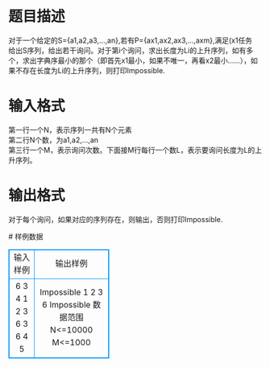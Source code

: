 # 

 
 # 题目描述 
<p>
对于一个给定的S={a1,a2,a3,…,an},若有P={ax1,ax2,ax3,…,axm},满足(x1<x2<…<xm)且（ax1<ax2<…<axm)。那么就称P为S的一个上升序列。如果有多个P满足条件，那么我们想求字典序最小的那个。<br>任务<br>给出S序列，给出若干询问。对于第i个询问，求出长度为Li的上升序列，如有多个，求出字典序最小的那个（即首先x1最小，如果不唯一，再看x2最小……），如果不存在长度为Li的上升序列，则打印Impossible.<br></p> 

 
 # 输入格式 
<p>
第一行一个N，表示序列一共有N个元素<br>第二行N个数，为a1,a2,…,an<br>第三行一个M，表示询问次数。下面接M行每行一个数L，表示要询问长度为L的上升序列。<br></p> 

 
 # 输出格式 
<p>
对于每个询问，如果对应的序列存在，则输出，否则打印Impossible.<br></p> 
# 样例数据
<style>
        table,table tr th, table tr td { border:1px solid #0094ff; }
        table { width: 200px; min-height: 25px; line-height: 25px; text-align: center; border-collapse: collapse;}   
    </style>
<table>
	<tr>
		<td>输入样例</td>
		<td>输出样例</td>
	</tr>
<tr><td>6
3 4 1 2 3 6
3
6
4
5
</td><td>Impossible
1 2 3 6
Impossible
数据范围
N<=10000
M<=1000</td></tr></table>
